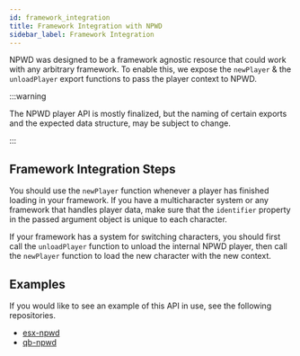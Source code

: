 ```yaml
---
id: framework_integration
title: Framework Integration with NPWD
sidebar_label: Framework Integration
---
```


NPWD was designed to be a framework agnostic resource that could work with any arbitrary framework. To enable this,
we expose the `newPlayer` & the `unloadPlayer` export functions to pass the player context to NPWD.

:::warning

The NPWD player API is mostly finalized, but the naming of certain exports and the expected data structure,
may be subject to change.

:::

## Framework Integration Steps

You should use the `newPlayer` function whenever a player has finished loading in your framework. If you have a 
multicharacter system or any framework that handles player data, make sure that the `identifier` property in the passed argument object is unique to 
each character.

If your framework has a system for switching characters, you should first call the `unloadPlayer` function to unload
the internal NPWD player, then call the `newPlayer` function to load the new character with the new context.

## Examples

If you would like to see an example of this API in use, see the following repositories.

* [esx-npwd](https://github.com/overextended/esx-npwd)
* [qb-npwd](https://github.com/qbcore-framework/qb-npwd)

